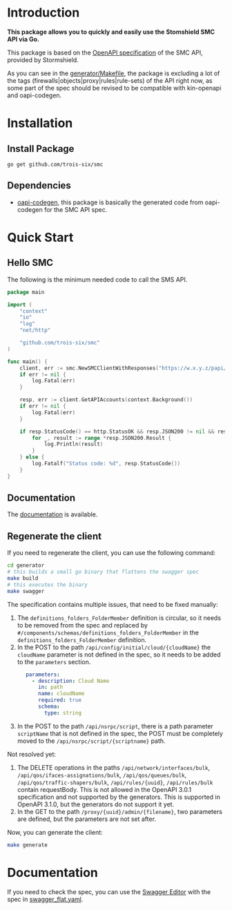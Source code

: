 # Introduction

**This package allows you to quickly and easily use the Stomshield SMC API via Go.**

This package is based on the [OpenAPI specification](https://github.com/trois-six/smc/generator/source/smc-support-3.6-docs-api.zip) of the SMC API, provided by Stormshield.

As you can see in the [generator/Makefile](generator/Makefile), the package is excluding a lot of the tags (firewalls|objects|proxy|rules|rule-sets) of the API right now, as some part of the spec should be revised to be compatible with kin-openapi and oapi-codegen.

# Installation

## Install Package

`go get github.com/trois-six/smc`

## Dependencies

- [oapi-codegen](https://github.com/oapi-codegen/oapi-codegen), this package is basically the generated code from oapi-codegen for the SMC API spec.

# Quick Start

## Hello SMC

The following is the minimum needed code to call the SMS API.

```go
package main

import (
    "context"
    "io"
    "log"
    "net/http"

    "github.com/trois-six/smc"
)

func main() {
    client, err := smc.NewSMCClientWithResponses("https://w.x.y.z/papi/v1", "YOUR_API_KEY")
    if err != nil {
        log.Fatal(err)
    }

    resp, err := client.GetAPIAccounts(context.Background())
    if err != nil {
        log.Fatal(err)
    }

    if resp.StatusCode() == http.StatusOK && resp.JSON200 != nil && resp.JSON200.Result != nil {
        for _, result := range *resp.JSON200.Result {
            log.Println(result)
        }
    } else {
        log.Fatalf("Status code: %d", resp.StatusCode())
    }
}
```

## Documentation

The [documentation](https://pkg.go.dev/github.com/trois-six/smc) is available.

## Regenerate the client

If you need to regenerate the client, you can use the following command:

```bash
cd generator
# this builds a small go binary that flattens the swagger spec
make build
# this executes the binary
make swagger
```

The specification contains multiple issues, that need to be fixed manually:
1. The `definitions_folders_FolderMember` definition is circular, so it needs to be removed from the spec and replaced by `#/components/schemas/definitions_folders_FolderMember` in the `definitions_folders_FolderMember` definition.
2. In the POST to the path `/api/config/initial/cloud/{cloudName}` the `cloudName` parameter is not defined in the spec, so it needs to be added to the `parameters` section.
```yaml
      parameters:
        - description: Cloud Name
          in: path
          name: cloudName
          required: true
          schema:
            type: string
```
3. In the POST to the path `/api/nsrpc/script`, there is a path parameter `scriptName` that is not defined in the spec, the POST must be completely moved to the `/api/nsrpc/script/{scriptname}` path.

Not resolved yet:
1. The DELETE operations in the paths `/api/network/interfaces/bulk`, `/api/qos/ifaces-assignations/bulk`, `/api/qos/queues/bulk`, `/api/qos/traffic-shapers/bulk`, `/api/rules/{uuid}`, `/api/rules/bulk` contain requestBody. This is not allowed in the OpenAPI 3.0.1 specification and not supported by the generators. This is supported in OpenAPI 3.1.0, but the generators do not support it yet.
2. In the GET to the path `/proxy/{uuid}/admin/{filename}`, two parameters are defined, but the parameters are not set after.

Now, you can generate the client:

```bash
make generate
```

# Documentation

If you need to check the spec, you can use the [Swagger Editor](https://editor.swagger.io/?url=https://raw.githubusercontent.com/trois-six/smc/refs/heads/main/generator/swagger_flat.yaml) with the spec in [swagger_flat.yaml](generator/swagger_flat.yaml).
